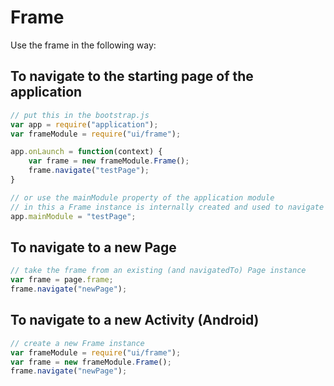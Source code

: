 ﻿# Frame

Use the frame in the following way:

## To navigate to the starting page of the application

``` JavaScript
// put this in the bootstrap.js
var app = require("application");
var frameModule = require("ui/frame");

app.onLaunch = function(context) {
    var frame = new frameModule.Frame();
    frame.navigate("testPage");
}

// or use the mainModule property of the application module
// in this a Frame instance is internally created and used to navigate to the main page module
app.mainModule = "testPage";
```

## To navigate to a new Page

``` JavaScript
// take the frame from an existing (and navigatedTo) Page instance
var frame = page.frame;
frame.navigate("newPage");
```

## To navigate to a new Activity (Android)

``` JavaScript
// create a new Frame instance
var frameModule = require("ui/frame");
var frame = new frameModule.Frame();
frame.navigate("newPage");
```
